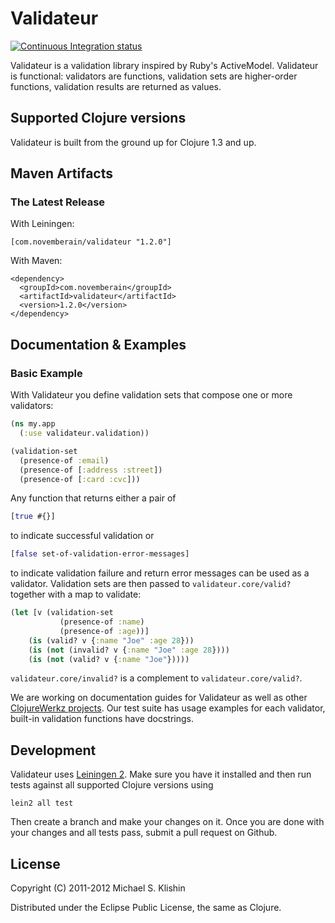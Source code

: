 # Validateur

[![Continuous Integration status](https://secure.travis-ci.org/michaelklishin/validateur.png)](http://travis-ci.org/michaelklishin/validateur)

Validateur is a validation library inspired by Ruby's ActiveModel. Validateur is functional: validators are
functions, validation sets are higher-order functions, validation results are returned as values.


## Supported Clojure versions

Validateur is built from the ground up for Clojure 1.3 and up.



## Maven Artifacts

### The Latest Release

With Leiningen:

    [com.novemberain/validateur "1.2.0"]

With Maven:

    <dependency>
      <groupId>com.novemberain</groupId>
      <artifactId>validateur</artifactId>
      <version>1.2.0</version>
    </dependency>



## Documentation & Examples

### Basic Example

With Validateur you define validation sets that compose one or more validators:

``` clojure
(ns my.app
  (:use validateur.validation))

(validation-set
  (presence-of :email)
  (presence-of [:address :street])
  (presence-of [:card :cvc]))
```

Any function that returns either a pair of

``` clojure
[true #{}]
```

to indicate successful validation or

``` clojure
[false set-of-validation-error-messages]
```

to indicate validation failure and return error messages can be used as a validator. Validation sets are then passed to
`validateur.core/valid?` together with a map to validate:

``` clojure
(let [v (validation-set
           (presence-of :name)
           (presence-of :age))]
    (is (valid? v {:name "Joe" :age 28}))
    (is (not (invalid? v {:name "Joe" :age 28})))
    (is (not (valid? v {:name "Joe"}))))
```

`validateur.core/invalid?` is a complement to `validateur.core/valid?`.


We are working on documentation guides for Validateur as well as other [ClojureWerkz projects](http://clojurewerkz.org).
Our test suite has usage examples for each validator, built-in validation functions have docstrings.



## Development

Validateur uses [Leiningen 2](https://github.com/technomancy/leiningen/blob/master/doc/TUTORIAL.md). Make
sure you have it installed and then run tests against all supported Clojure versions using

    lein2 all test

Then create a branch and make your changes on it. Once you are done with your changes and all
tests pass, submit a pull request on Github.


## License

Copyright (C) 2011-2012 Michael S. Klishin

Distributed under the Eclipse Public License, the same as Clojure.
